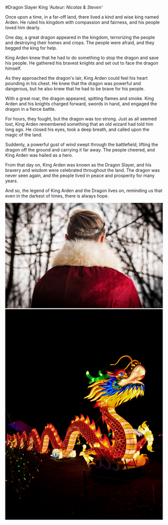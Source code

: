#Dragon Slayer King
*'Auteur: Nicolas & Steven'*

Once upon a time, in a far-off land, there lived a kind and wise king named Arden. He ruled his kingdom with compassion and fairness, and his people loved him dearly.

One day, a great dragon appeared in the kingdom, terrorizing the people and destroying their homes and crops. The people were afraid, and they begged the king for help.

King Arden knew that he had to do something to stop the dragon and save his people. He gathered his bravest knights and set out to face the dragon himself.

As they approached the dragon's lair, King Arden could feel his heart pounding in his chest. He knew that the dragon was powerful and dangerous, but he also knew that he had to be brave for his people.

With a great roar, the dragon appeared, spitting flames and smoke. King Arden and his knights charged forward, swords in hand, and engaged the dragon in a fierce battle.

For hours, they fought, but the dragon was too strong. Just as all seemed lost, King Arden remembered something that an old wizard had told him long ago. He closed his eyes, took a deep breath, and called upon the magic of the land.

Suddenly, a powerful gust of wind swept through the battlefield, lifting the dragon off the ground and carrying it far away. The people cheered, and King Arden was hailed as a hero.

From that day on, King Arden was known as the Dragon Slayer, and his bravery and wisdom were celebrated throughout the land. The dragon was never seen again, and the people lived in peace and prosperity for many years.

And so, the legend of King Arden and the Dragon lives on, reminding us that even in the darkest of times, there is always hope.


![Picture of a king](king.jpg "a king")
![Picture of a dragon](dragon2.jpg "a dragon")
